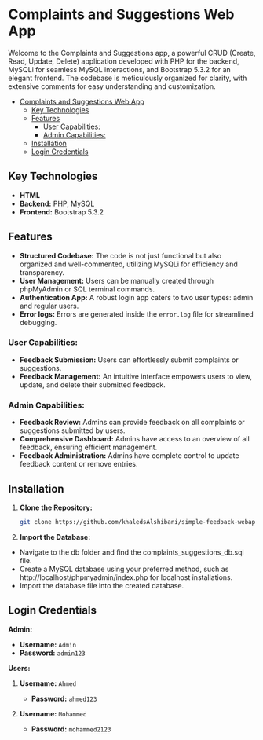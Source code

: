 # Complaints and Suggestions Web App

Welcome to the Complaints and Suggestions app, a powerful CRUD (Create, Read, Update, Delete) application developed with PHP for the backend, MySQLi for seamless MySQL interactions, and Bootstrap 5.3.2 for an elegant frontend. The codebase is meticulously organized for clarity, with extensive comments for easy understanding and customization.

- [Complaints and Suggestions Web App](#complaints-and-suggestions-web-app)
  - [Key Technologies](#key-technologies)
  - [Features](#features)
    - [User Capabilities:](#user-capabilities)
    - [Admin Capabilities:](#admin-capabilities)
  - [Installation](#installation)
  - [Login Credentials](#login-credentials)

## Key Technologies

- **HTML**
- **Backend:** PHP, MySQL
- **Frontend:** Bootstrap 5.3.2

## Features

- **Structured Codebase:** The code is not just functional but also organized and well-commented, utilizing MySQLi for efficiency and transparency.
- **User Management:** Users can be manually created through phpMyAdmin or SQL terminal commands.
- **Authentication App:** A robust login app caters to two user types: admin and regular users.
- **Error logs:** Errors are generated inside the `error.log` file for streamlined debugging.

### User Capabilities:

- **Feedback Submission:** Users can effortlessly submit complaints or suggestions.
- **Feedback Management:** An intuitive interface empowers users to view, update, and delete their submitted feedback.

### Admin Capabilities:

- **Feedback Review:** Admins can provide feedback on all complaints or suggestions submitted by users.
- **Comprehensive Dashboard:** Admins have access to an overview of all feedback, ensuring efficient management.
- **Feedback Administration:** Admins have complete control to update feedback content or remove entries.

## Installation

1. **Clone the Repository:**
   ```bash
   git clone https://github.com/khaledsAlshibani/simple-feedback-webapp.git
   ```

2. **Import the Database:**
  - Navigate to the db folder and find the complaints_suggestions_db.sql file.
  - Create a MySQL database using your preferred method, such as http://localhost/phpmyadmin/index.php for localhost installations.
  - Import the database file into the created database.

## Login Credentials

**Admin:**
- **Username:** `Admin`
- **Password:** `admin123`

**Users:**
1. **Username:** `Ahmed`
   - **Password:** `ahmed123`

2. **Username:** `Mohammed`
   - **Password:** `mohammed2123`